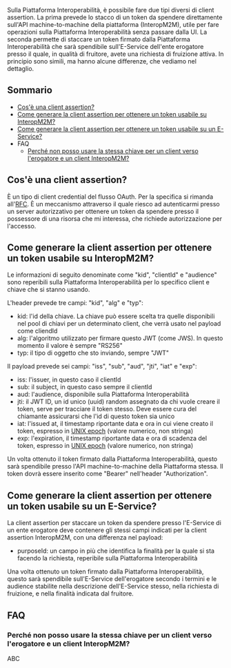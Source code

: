Sulla Piattaforma Interoperabilità, è possibile fare due tipi diversi di client assertion. La prima prevede lo stacco di un token da spendere direttamente sull'API machine-to-machine della piattaforma (InteropM2M), utile per fare operazioni sulla Piattaforma Interoperabilità senza passare dalla UI. La seconda permette di staccare un token firmato dalla Piattaforma Interoperabilità che sarà spendibile sull'E-Service dell'ente erogatore presso il quale, in qualità di fruitore, avete una richiesta di fruizione attiva. In principio sono simili, ma hanno alcune differenze, che vediamo nel dettaglio.

## Sommario

- [Cos'è una client assertion?](#cosè-una-client-assertion)
- [Come generare la client assertion per ottenere un token usabile su InteropM2M?](#come-generare-la-client-assertion-per-ottenere-un-token-usabile-su-interopm2m)
- [Come generare la client assertion per ottenere un token usabile su un E-Service?](#come-generare-la-client-assertion-per-ottenere-un-token-usabile-su-un-e-service)
- FAQ
  - [Perché non posso usare la stessa chiave per un client verso l'erogatore e un client InteropM2M?](#perche-non-posso-usare-la-stessa-chiave-per-un-client-verso-lerogatore-e-un-client-interopm2m)

## Cos'è una client assertion?

È un tipo di client credential del flusso OAuth. Per la specifica si rimanda all'[RFC](https://datatracker.ietf.org/doc/html/rfc7521). È un meccanismo attraverso il quale riesco ad autenticarmi presso un server autorizzativo per ottenere un token da spendere presso il possessore di una risorsa che mi interessa, che richiede autorizzazione per l'accesso.

## Come generare la client assertion per ottenere un token usabile su InteropM2M?

Le informazioni di seguito denominate come "kid", "clientId" e "audience" sono reperibili sulla Piattaforma Interoperabilità per lo specifico client e chiave che si stanno usando.

L'header prevede tre campi: "kid", "alg" e "typ":

- kid: l'id della chiave. La chiave può essere scelta tra quelle disponibili nel pool di chiavi per un determinato client, che verrà usato nel payload come cliendId
- alg: l'algoritmo utilizzato per firmare questo JWT (come JWS). In questo momento il valore è sempre "RS256"
- typ: il tipo di oggetto che sto inviando, sempre "JWT"

Il payload prevede sei campi: "iss", "sub", "aud", "jti", "iat" e "exp":

- iss: l'issuer, in questo caso il clientId
- sub: il subject, in questo caso sempre il clientId
- aud: l'audience, disponibile sulla Piattaforma Interoperabilità
- jti: il JWT ID, un id unico (uuid) random assegnato da chi vuole creare il token, serve per tracciare il token stesso. Deve essere cura del chiamante assicurarsi che l'id di questo token sia unico
- iat: l'issued at, il timestamp riportante data e ora in cui viene creato il token, espresso in [UNIX epoch](https://datatracker.ietf.org/doc/html/rfc3339) (valore numerico, non stringa)
- exp: l'expiration, il timestamp riportante data e ora di scadenza del token, espresso in [UNIX epoch](https://datatracker.ietf.org/doc/html/rfc3339) (valore numerico, non stringa)

Un volta ottenuto il token firmato dalla Piattaforma Interoperabilità, questo sarà spendibile presso l'API machine-to-machine della Piattaforma stessa. Il token dovrà essere inserito come "Bearer" nell'header "Authorization".

## Come generare la client assertion per ottenere un token usabile su un E-Service?

La client assertion per staccare un token da spendere presso l'E-Service di un ente erogatore deve contenere gli stessi campi indicati per la client assertion InteropM2M, con una differenza nel payload:

- purposeId: un campo in più che identifica la finalità per la quale si sta facendo la richiesta, reperibile sulla Piattaforma Interoperabilità

Una volta ottenuto un token firmato dalla Piattaforma Interoperabilità, questo sarà spendibile sull'E-Service dell'erogatore secondo i termini e le audience stabilite nella descrizione dell'E-Service stesso, nella richiesta di fruizione, e nella finalità indicata dal fruitore.

## FAQ

### Perché non posso usare la stessa chiave per un client verso l'erogatore e un client InteropM2M?

ABC

